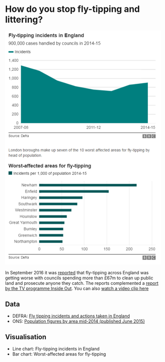 # How do you stop fly-tipping and littering?

![](https://github.com/BBC-Data-Unit/flytipping/blob/master/Fly%20tipping%20incidents%20in%20England.png)

In September 2016 it was [reported](http://www.bbc.co.uk/news/uk-england-37350153) that fly-tipping across England was getting worse with councils spending more than £67m to clean up public land and prosecute anyone they catch. The reports complemented a [report by the TV programme Inside Out](http://www.bbc.co.uk/programmes/b07v70n7). You can also [watch a video clip here](http://www.bbc.co.uk/news/uk-england-derbyshire-37372188)

## Data

* DEFRA: [Fly tipping incidents and actions taken in England](https://www.gov.uk/government/statistical-data-sets/env24-fly-tipping-incidents-and-actions-taken-in-england)
* ONS: [Population figures by area mid-2014 (published June 2015)](https://docs.google.com/spreadsheets/d/1GKIW-yqzi6sA5CTBIyppJS5jQnh_pfI_9warIvUimTM/pub?output=csv)

## Visualisation

* Line chart: Fly-tipping incidents in England
* Bar chart: Worst-affected areas for fly-tipping
